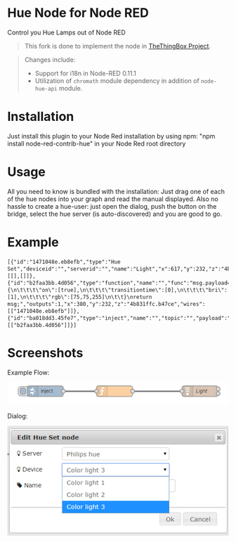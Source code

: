 # Hue Node for Node RED
Control you Hue Lamps out of Node RED

> This fork is done to implement the node in [TheThingBox Project](http://thethingbox.io/).

> Changes include:
> - Support for i18n in Node-RED 0.11.1
> - Utilization of `chromath` module dependency in addition of `node-hue-api` module.

# Installation
Just install this plugin to your Node Red installation by using npm: "npm install node-red-contrib-hue" in your Node Red root directory

# Usage
All you need to know is bundled with the installation: Just drag one of each of the hue nodes into your graph and read the manual displayed. Also no hassle to create a hue-user: just open the dialog, push the button on the bridge, select the hue server (is auto-discovered) and you are good to go.

# Example
```
[{"id":"1471048e.eb8efb","type":"Hue Set","deviceid":"","serverid":"","name":"Light","x":617,"y":232,"z":"4b831ffc.b47ce","wires":[[],[]]},{"id":"b2faa3bb.4d056","type":"function","name":"","func":"msg.payload={\n\t\t\t\"on\":[true],\n\t\t\t\"transitiontime\":[0],\n\t\t\t\"bri\":[1],\n\t\t\t\"rgb\":[75,75,255]\n\t\t}\nreturn msg;","outputs":1,"x":380,"y":232,"z":"4b831ffc.b47ce","wires":[["1471048e.eb8efb"]]},{"id":"ba018dd3.45fe7","type":"inject","name":"","topic":"","payload":"","payloadType":"date","repeat":"","crontab":"","once":false,"x":188,"y":232,"z":"4b831ffc.b47ce","wires":[["b2faa3bb.4d056"]]}]
```

# Screenshots

Example Flow:

![Flow](./docs/flow.png)

Dialog:

![Dialog](./docs/dialog.png)